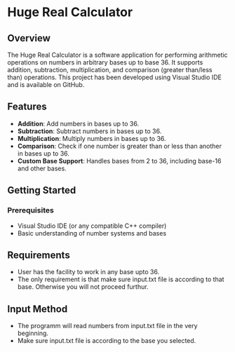 # Huge Real Calculator

## Overview

The Huge Real Calculator is a software application for performing arithmetic operations on numbers in arbitrary bases up to base 36. It supports addition, subtraction, multiplication, and comparison (greater than/less than) operations. This project has been developed using Visual Studio IDE and is available on GitHub.

## Features

- **Addition**: Add numbers in bases up to 36.
- **Subtraction**: Subtract numbers in bases up to 36.
- **Multiplication**: Multiply numbers in bases up to 36.
- **Comparison**: Check if one number is greater than or less than another in bases up to 36.
- **Custom Base Support**: Handles bases from 2 to 36, including base-16 and other bases.

## Getting Started

### Prerequisites

- Visual Studio IDE (or any compatible C++ compiler)
- Basic understanding of number systems and bases

## Requirements
- User has the facility to work in any base upto 36.
- The only requirement is that make sure input.txt file is according to that base. Otherwise you will not proceed furthur.

## Input Method
- The programm will read numbers from input.txt file in the very beginning.
- Make sure input.txt file is according to the base you selected.
  
